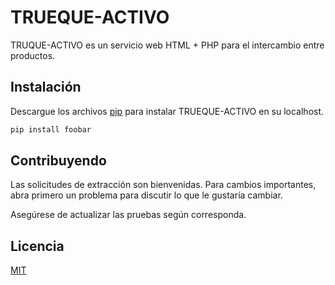 # TRUEQUE-ACTIVO

TRUQUE-ACTIVO es un servicio web HTML + PHP para el intercambio entre productos.

## Instalación

Descargue los archivos [pip](https://pip.pypa.io/en/stable/) para instalar TRUEQUE-ACTIVO en su localhost.

```bash
pip install foobar
```

## Contribuyendo
Las solicitudes de extracción son bienvenidas. Para cambios importantes, abra primero un problema para discutir lo que le gustaría cambiar.

Asegúrese de actualizar las pruebas según corresponda.

## Licencia
[MIT](https://choosealicense.com/licenses/mit/)
